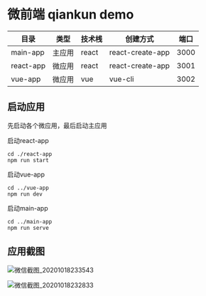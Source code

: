 # 微前端 qiankun demo
| 目录      | 类型   | 技术桟 | 创建方式         | 端口 |
| --------- | ------ | ------ | ---------------- | ---- |
| main-app  | 主应用 | react  | react-create-app | 3000 |
| react-app | 微应用 | react  | react-create-app | 3001 |
| vue-app   | 微应用 | vue    | vue-cli          | 3002 |



## 启动应用

先启动各个微应用，最后启动主应用



启动react-app

```shell
cd ./react-app
npm run start
```



启动vue-app

```shell
cd ../vue-app
npm run dev
```



启动main-app

```shell
cd ../main-app
npm run serve
```



## 应用截图

![微信截图_20201018233543](https://gitee.com/AlanLee97/assert/raw/master/note_images/微信截图_20201018233543.png)

![微信截图_20201018232833](https://gitee.com/AlanLee97/assert/raw/master/note_images/微信截图_20201018232833-1603034959697.png)